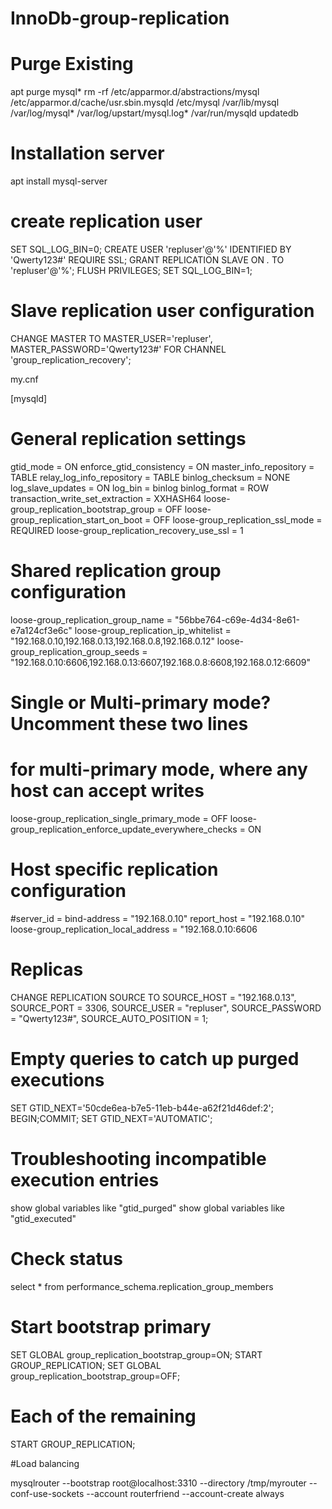 # InnoDb-group-replication

# Purge Existing
apt purge mysql*
rm -rf /etc/apparmor.d/abstractions/mysql /etc/apparmor.d/cache/usr.sbin.mysqld /etc/mysql /var/lib/mysql /var/log/mysql* /var/log/upstart/mysql.log* /var/run/mysqld updatedb


# Installation server
apt install mysql-server

# create replication user
SET SQL_LOG_BIN=0;
CREATE USER 'repluser'@'%' IDENTIFIED BY 'Qwerty123#' REQUIRE SSL;
GRANT REPLICATION SLAVE ON *.* TO 'repluser'@'%';
FLUSH PRIVILEGES;
SET SQL_LOG_BIN=1;


# Slave replication user configuration
CHANGE MASTER TO MASTER_USER='repluser', MASTER_PASSWORD='Qwerty123#' FOR CHANNEL 'group_replication_recovery';


my.cnf

[mysqld]

# General replication settings
gtid_mode = ON
enforce_gtid_consistency = ON
master_info_repository = TABLE
relay_log_info_repository = TABLE
binlog_checksum = NONE
log_slave_updates = ON
log_bin = binlog
binlog_format = ROW
transaction_write_set_extraction = XXHASH64
loose-group_replication_bootstrap_group = OFF
loose-group_replication_start_on_boot = OFF
loose-group_replication_ssl_mode = REQUIRED
loose-group_replication_recovery_use_ssl = 1

# Shared replication group configuration
loose-group_replication_group_name = "56bbe764-c69e-4d34-8e61-e7a124cf3e6c"
loose-group_replication_ip_whitelist = "192.168.0.10,192.168.0.13,192.168.0.8,192.168.0.12"
loose-group_replication_group_seeds = "192.168.0.10:6606,192.168.0.13:6607,192.168.0.8:6608,192.168.0.12:6609"

# Single or Multi-primary mode? Uncomment these two lines
# for multi-primary mode, where any host can accept writes
loose-group_replication_single_primary_mode = OFF
loose-group_replication_enforce_update_everywhere_checks = ON

# Host specific replication configuration
#server_id =
bind-address = "192.168.0.10"
report_host = "192.168.0.10"
loose-group_replication_local_address = "192.168.0.10:6606


# Replicas


CHANGE REPLICATION SOURCE TO
SOURCE_HOST = "192.168.0.13",
SOURCE_PORT = 3306,
SOURCE_USER = "repluser",
SOURCE_PASSWORD = "Qwerty123#",
SOURCE_AUTO_POSITION = 1;

# Empty queries to catch up purged executions

SET GTID_NEXT='50cde6ea-b7e5-11eb-b44e-a62f21d46def:2';
BEGIN;COMMIT;
SET GTID_NEXT='AUTOMATIC';

# Troubleshooting incompatible execution entries

show global variables like "gtid_purged"
show global variables like "gtid_executed"
# Check status
select * from performance_schema.replication_group_members

# Start bootstrap primary
SET GLOBAL group_replication_bootstrap_group=ON;
START GROUP_REPLICATION;
SET GLOBAL group_replication_bootstrap_group=OFF;

# Each of the remaining
START GROUP_REPLICATION;

#Load balancing

 mysqlrouter --bootstrap root@localhost:3310 --directory /tmp/myrouter --conf-use-sockets --account routerfriend --account-create always
